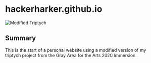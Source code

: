 # hackerharker.github.io

![Modified Triptych](triptych_gif.gif)

## Summary

This is the start of a personal website using a modified version of my triptych project from the Gray Area for the Arts 2020 Immersion.
